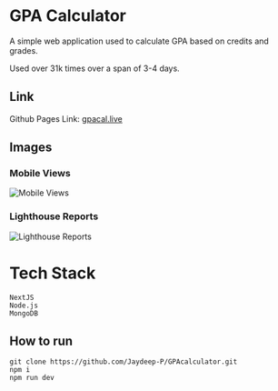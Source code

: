 # GPA Calculator

A simple web application used to calculate GPA based on credits and grades.

Used over 31k times over a span of 3-4 days. 

## Link
 Github Pages Link: [gpacal.live](https://jaydeep-p.github.io/GPAcalculator/)

## Images

### Mobile Views
![Mobile Views](https://user-images.githubusercontent.com/56064069/210945805-3b428318-7482-46dc-a5fb-a5e336e82784.png)

### Lighthouse Reports
![Lighthouse Reports](https://user-images.githubusercontent.com/56064069/210945922-b0ff005e-4635-420e-9aed-770dcf466dab.png)

# Tech Stack

    NextJS
    Node.js
    MongoDB

## How to run

    git clone https://github.com/Jaydeep-P/GPAcalculator.git
    npm i
    npm run dev
    

 


